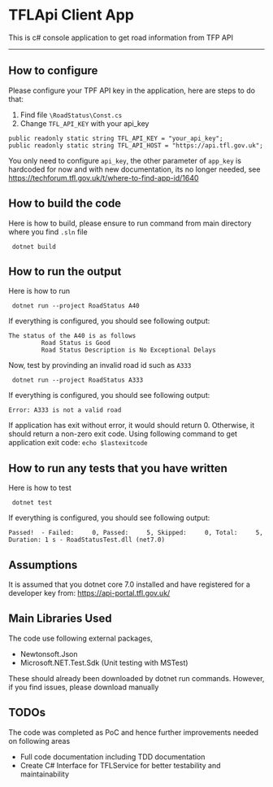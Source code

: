 # TFLApi Client App
This is c# console application to get road information from TFP API

****
## How to configure
Please configure your TPF API key in the application, here are steps to do that: 
1. Find file `\RoadStatus\Const.cs`
2. Change `TFL_API_KEY` with your api_key
``` 
public readonly static string TFL_API_KEY = "your_api_key";
public readonly static string TFL_API_HOST = "https://api.tfl.gov.uk";        
```

You only need to configure `api_key`, the other parameter of `app_key` is hardcoded for now and with new documentation, its no longer needed, see https://techforum.tfl.gov.uk/t/where-to-find-app-id/1640 

## How to build the code
Here is how to build, please ensure to run command from main directory where you find `.sln` file

` dotnet build`

## How to run the output
Here is how to run

` dotnet run --project RoadStatus A40`

If everything is configured, you should see following output:
```
The status of the A40 is as follows
         Road Status is Good
         Road Status Description is No Exceptional Delays
```
Now, test by provinding an invalid road id such as `A333`

` dotnet run --project RoadStatus A333`

If everything is configured, you should see following output:
```
Error: A333 is not a valid road
```
If application has exit without error, it would should return 0. Otherwise, it should return a non-zero exit code. 
Using following command to get application exit code:
`echo $lastexitcode`

## How to run any tests that you have written
Here is how to test

` dotnet test`

If everything is configured, you should see following output:
```
Passed!  - Failed:     0, Passed:     5, Skipped:     0, Total:     5, Duration: 1 s - RoadStatusTest.dll (net7.0)
```

## Assumptions
It is assumed that you dotnet core 7.0 installed and have registered for a developer key from: https://api-portal.tfl.gov.uk/ 

## Main Libraries Used
The code use following external packages,
-  Newtonsoft.Json
-  Microsoft.NET.Test.Sdk (Unit testing with MSTest)

These should already been downloaded by dotnet run commands. However, if you find issues, please download manually 

## TODOs
The code was completed as PoC and hence further improvements needed on following areas
- Full code documentation including TDD documentation
- Create C# Interface for TFLService for better testability and maintainability

